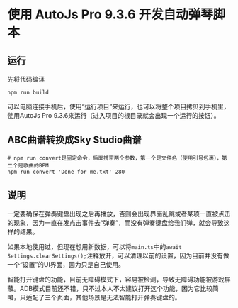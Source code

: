 # 使用 AutoJs Pro 9.3.6 开发自动弹琴脚本

## 运行

先将代码编译

```shell
npm run build
```

可以电脑连接手机后，使用“运行项目”来运行，也可以将整个项目拷贝到手机里，使用AutoJs Pro 9.3.6来运行（进入项目的根目录就会出现一个运行的按钮）。

## ABC曲谱转换成Sky Studio曲谱

```shell
# npm run convert是固定命令，后面携带两个参数，第一个是文件名（使用引号包裹），第二个是歌曲的BPM
npm run convert 'Done for me.txt' 280
```

## 说明

一定要确保在弹奏键盘出现之后再播放，否则会出现界面乱跳或者某项一直被点击的现象，因为一直在发点击事件去“弹奏”，而没有弹奏键盘给我们弹，就会导致这样的结果。

如果本地使用过，但现在想用新数据，可以将`main.ts`中的`await Settings.clearSettings();`注释放开，可以清理以前的设置，因为目前并没有做一个“设置”的UI界面，因为只是自己使用。

智能打开键盘的功能，目前无障碍模式下，容易被检测，导致无障碍功能被游戏屏蔽。ADB模式目前还不错，只不过本人不太建议打开这个功能，因为它比较简略，只适配了三个页面，其他场景是无法智能打开弹奏键盘的。